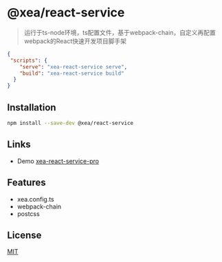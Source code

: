 # @xea/react-service

> 运行于ts-node环境，ts配置文件，基于webpack-chain，自定义再配置webpack的React快速开发项目脚手架

```json
{
 "scripts": {
    "serve": "xea-react-service serve",
    "build": "xea-react-service build"
  }
}

```

## Installation

```bash
npm install --save-dev @xea/react-service
```


## Links

* Demo [xea-react-service-pro](https://github.com/yejiang1015/xea-react-service-pro)

## Features

* xea.config.ts
* webpack-chain
* postcss

## License

[MIT](https://github.com/yejiang1015/xea-react-service/blob/master/LICENSE)
